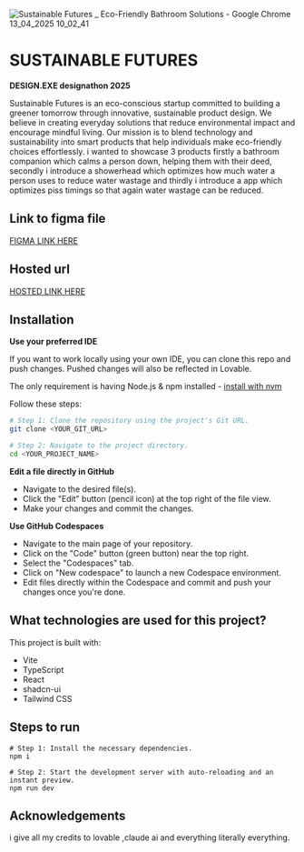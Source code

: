 ![Sustainable Futures _ Eco-Friendly Bathroom Solutions - Google Chrome 13_04_2025 10_02_41](https://github.com/user-attachments/assets/381dd688-fbbf-4c35-ac93-4bb6618f8765)

# **SUSTAINABLE FUTURES**


**DESIGN.EXE designathon 2025**

Sustainable Futures is an eco-conscious startup committed to building a greener tomorrow through innovative, sustainable product design. We believe in creating everyday solutions that reduce environmental impact and encourage mindful living. Our mission is to blend technology and sustainability into smart products that help individuals make eco-friendly choices effortlessly.
i wanted to showcase 3 products firstly a bathroom companion which calms a person down, helping them with their deed, secondly i introduce a showerhead which optimizes how much water a person uses to reduce water wastage and thirdly i introduce a app which optimizes piss timings so that again water wastage can be reduced.


## **Link to figma file**
[FIGMA LINK HERE](https://www.figma.com/design/7jUYxaXL0HrGfOuwpLMXEZ/sustainbale-futures?node-id=0-1&t=Iy3uNt9hFy26pCFo-1)

## **Hosted url**
[HOSTED LINK HERE](https://eco-flow-launch-pad.lovable.app/)

## **Installation**


**Use your preferred IDE**

If you want to work locally using your own IDE, you can clone this repo and push changes. Pushed changes will also be reflected in Lovable.

The only requirement is having Node.js & npm installed - [install with nvm](https://github.com/nvm-sh/nvm#installing-and-updating)

Follow these steps:

```sh
# Step 1: Clone the repository using the project's Git URL.
git clone <YOUR_GIT_URL>

# Step 2: Navigate to the project directory.
cd <YOUR_PROJECT_NAME>


```

**Edit a file directly in GitHub**

- Navigate to the desired file(s).
- Click the "Edit" button (pencil icon) at the top right of the file view.
- Make your changes and commit the changes.

**Use GitHub Codespaces**

- Navigate to the main page of your repository.
- Click on the "Code" button (green button) near the top right.
- Select the "Codespaces" tab.
- Click on "New codespace" to launch a new Codespace environment.
- Edit files directly within the Codespace and commit and push your changes once you're done.

## What technologies are used for this project?

This project is built with:

- Vite
- TypeScript
- React
- shadcn-ui
- Tailwind CSS







## **Steps to run**  
```
# Step 1: Install the necessary dependencies.
npm i

# Step 2: Start the development server with auto-reloading and an instant preview.
npm run dev
```
## **Acknowledgements**
i give all my credits to lovable ,claude ai and everything literally everything.
